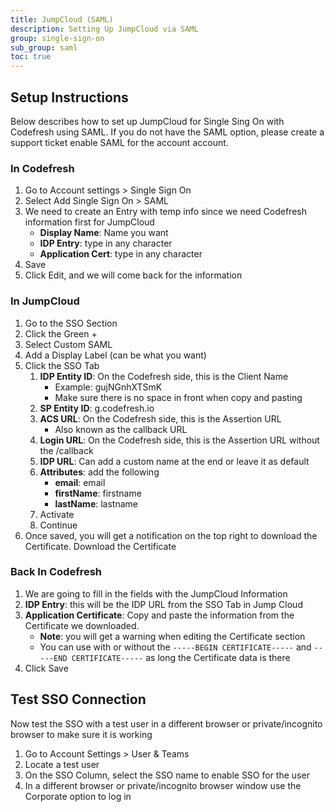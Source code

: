 ```yaml
---
title: JumpCloud (SAML)
description: Setting Up JumpCloud via SAML
group: single-sign-on
sub_group: saml
toc: true
---
```


## Setup Instructions

Below describes how to set up JumpCloud for Single Sing On with Codefresh using SAML.  If you do not have the SAML option, please create a support ticket enable SAML for the account account.

### In Codefresh

1. Go to Account settings > Single Sign On
1. Select Add Single Sign On > SAML
1. We need to create an Entry with temp info since we need Codefresh information first for JumpCloud
    - **Display Name**: Name you want
    - **IDP Entry**: type in any character
    - **Application Cert**: type in any character
1. Save
1. Click Edit, and we will come back for the information

### In JumpCloud

1. Go to the SSO Section
1. Click the Green +
1. Select Custom SAML
1. Add a Display Label (can be what you want)
1. Click the SSO Tab
    1. **IDP Entity ID**: On the Codefresh side, this is the Client Name
        - Example: gujNGnhXTSmK
        - Make sure there is no space in front when copy and pasting
    1. **SP Entity ID**: g.codefresh.io
    1. **ACS URL**: On the Codefresh side, this is the Assertion URL
        - Also known as the callback URL
    1. **Login URL**: On the Codefresh side, this is the Assertion URL without the /callback
    1. **IDP URL**: Can add a custom name at the end or leave it as default
    1. **Attributes**: add the following
        - **email**: email
        - **firstName**: firstname
        - **lastName**: lastname
    1. Activate
    1. Continue
1. Once saved, you will get a notification on the top right to download the Certificate. Download the Certificate

### Back In Codefresh

1. We are going to fill in the fields with the JumpCloud Information
1. **IDP Entry**: this will be the IDP URL from the SSO Tab in Jump Cloud
1. **Application Certificate**: Copy and paste the information from the Certificate we downloaded.
    - **Note**: you will get a warning when editing the Certificate section
    - You can use with or without the `-----BEGIN CERTIFICATE-----` and `-----END CERTIFICATE-----` as long the Certificate data is there
1. Click Save

## Test SSO Connection

Now test the SSO with a test user in a different browser or private/incognito browser to make sure it is working

1. Go to Account Settings > User & Teams
1. Locate a test user
1. On the SSO Column, select the SSO name to enable SSO for the user
1. In a different browser or private/incognito browser window use the Corporate option to log in
